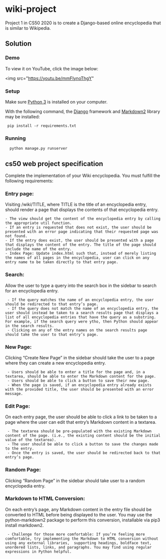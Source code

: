 # wiki-project
Project 1 in CS50 2020 is to create a Django-based online encyclopedia that is similar to Wikipedia.

## Solution

### Demo
To view it on YouTube, click the image below:

<img src="https://youtu.be/mmFIynoThgY"

### Setup
Make sure [Python 3](https://https//www.python.org/) is installed on your computer.

With the following command, the [Django](https://pypi.org/project/Django/) framework and [Markdown2](https://pypi.org/project/markdown2/) library may be installed:

     pip install -r requirements.txt

### Running
      python manage.py runserver

## cs50 web project specification
Complete the implementation of your Wiki encyclopedia. You must fulfill the following requirements:

### Entry page:
Visiting /wiki/TITLE, where TITLE is the title of an encyclopedia entry, should render a page that displays the contents of that encyclopedia entry.

    - The view should get the content of the encyclopedia entry by calling the appropriate util function.
    - If an entry is requested that does not exist, the user should be presented with an error page indicating that their requested page was not found.
    - If the entry does exist, the user should be presented with a page that displays the content of the entry. The title of the page should include the name of the entry.
    - Index Page: Update index.html such that, instead of merely listing the names of all pages in the encyclopedia, user can click on any entry name to be taken directly to that entry page.
    
### Search:
Allow the user to type a query into the search box in the sidebar to search for an encyclopedia entry.

     - If the query matches the name of an encyclopedia entry, the user should be redirected to that entry’s page.
     - If the query does not match the name of an encyclopedia entry, the user should instead be taken to a search results page that displays a list of all encyclopedia entries that have the query as a substring. For example, if the search query were ytho, then Python should appear in the search results.
     - Clicking on any of the entry names on the search results page should take the user to that entry’s page.

### New Page:
Clicking “Create New Page” in the sidebar should take the user to a page where they can create a new encyclopedia entry.

     - Users should be able to enter a title for the page and, in a textarea, should be able to enter the Markdown content for the page.
     - Users should be able to click a button to save their new page.
     - When the page is saved, if an encyclopedia entry already exists with the provided title, the user should be presented with an error message.
     
### Edit Page:

On each entry page, the user should be able to click a link to be taken to a page where the user can edit that entry’s Markdown content in a textarea.

     - The textarea should be pre-populated with the existing Markdown content of the page. (i.e., the existing content should be the initial value of the textarea).
     - The user should be able to click a button to save the changes made to the entry.
     - Once the entry is saved, the user should be redirected back to that entry’s page.
     
### Random Page:

Clicking “Random Page” in the sidebar should take user to a random encyclopedia entry.

### Markdown to HTML Conversion:

 On each entry’s page, any Markdown content in the entry file should be converted to HTML before being displayed to the user. You may use the python-markdown2 package to perform this conversion, installable via pip3 install markdown2.
 
     - Challenge for those more comfortable: If you’re feeling more comfortable, try implementing the Markdown to HTML conversion without using any external libraries,  supporting headings, boldface text, unordered lists, links, and paragraphs. You may find using regular expressions in Python helpful.
